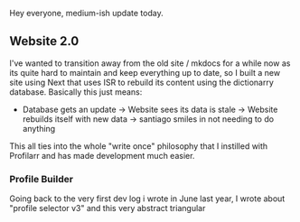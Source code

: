 Hey everyone, medium-ish update today.

## Website 2.0

I've wanted to transition away from the old site / mkdocs for a while now as its quite hard to maintain and keep everything up to date, so I built a new site using Next that uses ISR to rebuild its content using the dictionarry database. Basically this just means:
- Database gets an update -> Website sees its data is stale -> Website rebuilds itself with new data -> santiago smiles in not needing to do anything

This all ties into the whole "write once" philosophy that I instilled with Profilarr and has made development much easier. 

### Profile Builder

Going back to the very first dev log i wrote in June last year, I wrote about "profile selector v3" and this very abstract triangular 